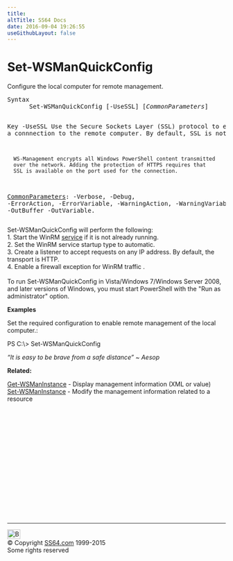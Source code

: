 ```yaml
---
title:
altTitle: SS64 Docs
date: 2016-09-04 19:26:55
useGithubLayout: false
---
```

<!-- #BeginLibraryItem "/Library/head_ps.lbi" --><!-- #EndLibraryItem --><h1>Set-WSManQuickConfig</h1> 
<p>Configure the local computer for remote management.</p>
<pre>Syntax
      Set-WSManQuickConfig [-UseSSL] [<i>CommonParameters</i>]

Key
   -UseSSL 
      Use the Secure Sockets Layer (SSL) protocol to establish a
      connnection to the remote computer. By default, SSL is not used. 
        
      WS-Management encrypts all Windows PowerShell content transmitted
      over the network. Adding the protection of HTTPS requires that
      SSL is available on the port used for the connection.

   <a href="common.html">CommonParameters</a>:
       -Verbose, -Debug, -ErrorAction, -ErrorVariable, -WarningAction, -WarningVariable,
       -OutBuffer -OutVariable.</pre>
<p> Set-WSManQuickConfig will perform the following:<br>
1. Start the WinRM <a href="../nt/syntax-services.html">service</a> if it is not already  running. <br>
2. Set the WinRM service startup type to automatic.<br>
3. Create a listener to accept requests on any IP address. By default, the transport is HTTP.<br>
4. Enable a firewall exception for WinRM traffic .<br>
<br>
To run Set-WSManQuickConfig in  Vista/Windows 7/Windows Server 2008, and later versions of Windows, you must start PowerShell with the "Run as administrator" option.</p>
<p><b>Examples</b></p>
<p>Set the required configuration to enable remote management of the local computer.: </p>
<p><span class="code">PS C:\&gt;    Set-WSManQuickConfig</span></p>
<p class="quote"><i>“It is easy to be brave from a safe distance” ~ Aesop</i></p>
<p><b>Related:</b></p>
<p>  <a href="get-wsmaninstance.html">Get-WSManInstance</a> - Display management information (XML or value)<br>
<a href="set-wsmaninstance.html">Set-WSManInstance</a> - Modify the management information related to a resource</p><!-- #BeginLibraryItem "/Library/foot_ps.lbi" --><p>
<!-- PowerShell300 -->
<ins class="adsbygoogle" style="display:inline-block;width:300px;height:250px" data-ad-client="ca-pub-6140977852749469" data-ad-slot="6253539900"></ins>
<script>
(adsbygoogle = window.adsbygoogle || []).push({});
</script></p>
<hr>
<div id="bl" class="footer"><a href="set-wsmanquickconfig.html#"><img src="../images/top.png" width="30" height="22" alt="Back to the Top"></a></div>
<div id="br" class="footer, tagline">© Copyright <a href="http://ss64.com/">SS64.com</a> 1999-2015<br>
Some rights reserved</div><!-- #EndLibraryItem -->

